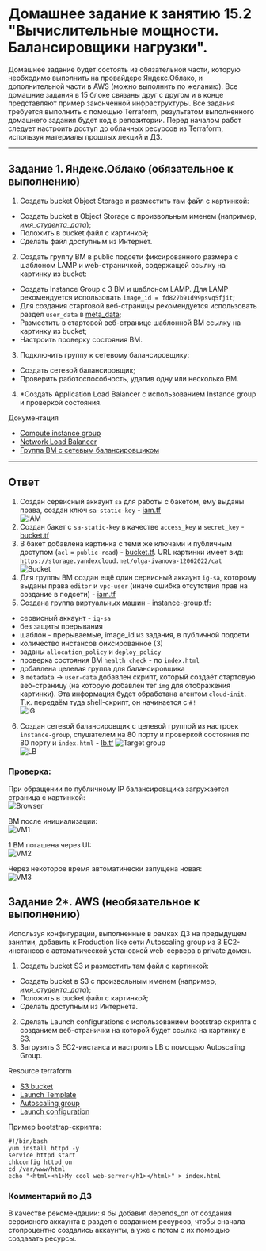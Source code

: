# Домашнее задание к занятию 15.2 "Вычислительные мощности. Балансировщики нагрузки".
Домашнее задание будет состоять из обязательной части, которую необходимо выполнить на провайдере Яндекс.Облако, и дополнительной части в AWS (можно выполнить по желанию). Все домашние задания в 15 блоке связаны друг с другом и в конце представляют пример законченной инфраструктуры.
Все задания требуется выполнить с помощью Terraform, результатом выполненного домашнего задания будет код в репозитории. Перед началом работ следует настроить доступ до облачных ресурсов из Terraform, используя материалы прошлых лекций и ДЗ.

---
## Задание 1. Яндекс.Облако (обязательное к выполнению)

1. Создать bucket Object Storage и разместить там файл с картинкой:
- Создать bucket в Object Storage с произвольным именем (например, _имя_студента_дата_);
- Положить в bucket файл с картинкой;
- Сделать файл доступным из Интернет.
2. Создать группу ВМ в public подсети фиксированного размера с шаблоном LAMP и web-страничкой, содержащей ссылку на картинку из bucket:
- Создать Instance Group с 3 ВМ и шаблоном LAMP. Для LAMP рекомендуется использовать `image_id = fd827b91d99psvq5fjit`;
- Для создания стартовой веб-страницы рекомендуется использовать раздел `user_data` в [meta_data](https://cloud.yandex.ru/docs/compute/concepts/vm-metadata);
- Разместить в стартовой веб-странице шаблонной ВМ ссылку на картинку из bucket;
- Настроить проверку состояния ВМ.
3. Подключить группу к сетевому балансировщику:
- Создать сетевой балансировщик;
- Проверить работоспособность, удалив одну или несколько ВМ.
4. *Создать Application Load Balancer с использованием Instance group и проверкой состояния.

Документация
- [Compute instance group](https://registry.terraform.io/providers/yandex-cloud/yandex/latest/docs/resources/compute_instance_group)
- [Network Load Balancer](https://registry.terraform.io/providers/yandex-cloud/yandex/latest/docs/resources/lb_network_load_balancer)
- [Группа ВМ с сетевым балансировщиком](https://cloud.yandex.ru/docs/compute/operations/instance-groups/create-with-balancer)
---

## Ответ

1. Создан сервисный аккаунт `sa` для работы с бакетом, ему выданы права, создан ключ `sa-static-key` - [iam.tf](../../cloud-terraform/iam.tf)  
![IAM](files/iam.png)  
2. Создан бакет с `sa-static-key` в качестве `access_key` и `secret_key` - [bucket.tf](../../cloud-terraform/bucket.tf)
3. В бакет добавлена картинка с теми же ключами и публичным доступом (`acl` = `public-read`) - [bucket.tf](../../cloud-terraform/bucket.tf).
URL картинки имеет вид: `https://storage.yandexcloud.net/olga-ivanova-12062022/cat`  
![Bucket](files/bucket.png)  
4. Для группы ВМ создан ещё один сервисный аккаунт `ig-sa`, которому выданы права `editor` и `vpc-user` (иначе ошибка отсутствия прав 
на создание в подсети) - [iam.tf](../../cloud-terraform/iam.tf)  
5. Создана группа виртуальных машин - [instance-group.tf](../../cloud-terraform/instance-group.tf):  
- сервисный аккаунт - `ig-sa`
- без защиты прерывания
- шаблон - прерываемые, image_id из задания, в публичной подсети
- количество инстансов фиксированное (3)
- заданы `allocation_policy` и `deploy_policy`
- проверка состояния ВМ `health_check` - по `index.html`
- добавлена целевая группа для балансировщика
- в `metadata` -> `user-data` добавлен скрипт, который создаёт стартовую веб-страницу (на которую добавлен тег `img` для отображения картинки). 
Эта информация будет обработана агентом `cloud-init`. Т.к. передаём туда shell-скрипт, он начинается с `#!`  
![IG](files/ig.png)  
6. Создан сетевой балансировщик с целевой группой из настроек `instance-group`, слушателем на 80 порту и проверкой состояния по 
80 порту и `index.html` - [lb.tf](../../cloud-terraform/lb.tf)
![Target group](files/target_group.png)  
![LB](files/lb.png)  

### Проверка:  
При обращении по публичному IP балансировщика загружается страница с картинкой:  
![Browser](files/browser.png)  

ВМ после инициализации:  
![VM1](files/vm-before.png)  

1 ВМ погашена через UI:  
![VM2](files/vm-during.png)  

Через некоторое время автоматически запущена новая:  
![VM3](files/vm-after.png)

## Задание 2*. AWS (необязательное к выполнению)

Используя конфигурации, выполненные в рамках ДЗ на предыдущем занятии, добавить к Production like сети Autoscaling group из 3 EC2-инстансов с  автоматической установкой web-сервера в private домен.

1. Создать bucket S3 и разместить там файл с картинкой:
- Создать bucket в S3 с произвольным именем (например, _имя_студента_дата_);
- Положить в bucket файл с картинкой;
- Сделать доступным из Интернета.
2. Сделать Launch configurations с использованием bootstrap скрипта с созданием веб-странички на которой будет ссылка на картинку в S3.
3. Загрузить 3 ЕС2-инстанса и настроить LB с помощью Autoscaling Group.

Resource terraform
- [S3 bucket](https://registry.terraform.io/providers/hashicorp/aws/latest/docs/resources/s3_bucket)
- [Launch Template](https://registry.terraform.io/providers/hashicorp/aws/latest/docs/resources/launch_template)
- [Autoscaling group](https://registry.terraform.io/providers/hashicorp/aws/latest/docs/resources/autoscaling_group)
- [Launch configuration](https://registry.terraform.io/providers/hashicorp/aws/latest/docs/resources/launch_configuration)

Пример bootstrap-скрипта:
```
#!/bin/bash
yum install httpd -y
service httpd start
chkconfig httpd on
cd /var/www/html
echo "<html><h1>My cool web-server</h1></html>" > index.html
```

### Комментарий по ДЗ
В качестве рекомендации: я бы добавил depends_on от создания сервисного аккаунта в раздел с созданием ресурсов, 
чтобы сначала стопроцентно создались аккаунты, а уже с потом с их помощью создавать ресурсы.
